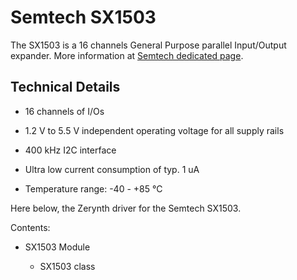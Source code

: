 # Semtech SX1503

The SX1503 is a 16 channels General Purpose parallel Input/Output expander.
More information at [Semtech dedicated page](http://www.semtech.com/io-expanders/sx1503/).

## Technical Details


* 16 channels of I/Os


* 1.2 V to 5.5 V independent operating voltage for all supply rails


* 400 kHz I2C interface


* Ultra low current consumption of typ. 1 uA


* Temperature range: -40 - +85 °C

Here below, the Zerynth driver for the Semtech SX1503.

Contents:


* SX1503 Module


    * SX1503 class
